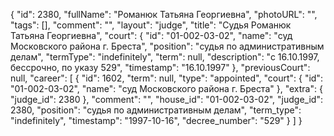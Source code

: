 {
    "id": 2380,
    "fullName": "Романюк Татьяна Георгиевна",
    "photoURL": "",
    "tags": [],
    "comment": "",
    "layout": "judge",
    "title": "Судья Романюк Татьяна Георгиевна",
    "court": {
        "id": "01-002-03-02",
        "name": "суд Московского района г. Бреста",
        "position": "судья по административным делам",
        "termType": "indefinitely",
        "term": null,
        "description": "c 16.10.1997, бессрочно, по указу 529",
        "timestamp": "16.10.1997"
    },
    "previousCourt": null,
    "career": [
        {
            "id": 1602,
            "term": null,
            "type": "appointed",
            "court": {
                "id": "01-002-03-02",
                "name": "суд Московского района г. Бреста"
            },
            "extra": {
                "judge_id": 2380
            },
            "comment": "",
            "house_id": "01-002-03-02",
            "judge_id": 2380,
            "position": "судья по административным делам",
            "term_type": "indefinitely",
            "timestamp": "1997-10-16",
            "decree_number": "529"
        }
    ]
}